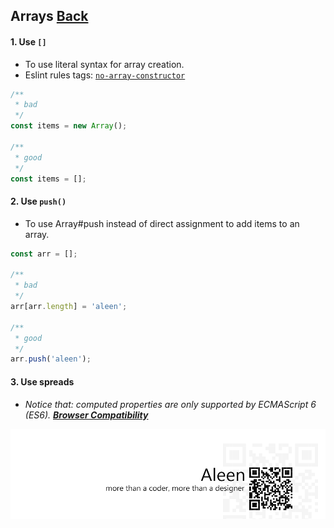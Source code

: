 ## Arrays [**Back**](./../README.md)

#### 1. Use `[]`

- To use literal syntax for array creation.
- Eslint rules tags: [`no-array-constructor`](http://eslint.org/docs/rules/no-array-constructor.html)

```js
/**
 * bad
 */
const items = new Array();

/**
 * good
 */
const items = [];
```

#### 2. Use `push()`

- To use Array#push instead of direct assignment to add items to an array.

```js
const arr = [];

/**
 * bad
 */
arr[arr.length] = 'aleen';

/**
 * good
 */
arr.push('aleen');
```

#### 3. Use spreads

- *Notice that: computed properties are only supported by ECMAScript 6 (ES6). [**Browser Compatibility**](https://developer.mozilla.org/en-US/docs/Web/JavaScript/Reference/Operators/Object_initializer#Browser_compatibility)*

<a href="http://aleen42.github.io/" target="_blank" ><img src="./../pic/tail.gif"></a>